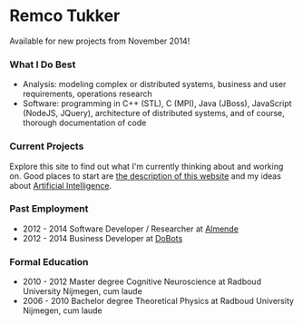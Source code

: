 # Remco Tukker

Available for new projects from November 2014!

### What I Do Best

* Analysis: modeling complex or distributed systems, business and user requirements, operations research
* Software: programming in C++ (STL), C (MPI), Java (JBoss), JavaScript (NodeJS, JQuery), architecture of distributed systems, and of course, thorough documentation of code

### Current Projects

Explore this site to find out what I'm currently thinking about and working on. Good places to start are [the description of this website](../AboutWebsite/) and my ideas about [Artificial Intelligence](../ArtificialIntelligence/).

### Past Employment

* 2012 - 2014 Software Developer / Researcher at [Almende](http://www.almende.org)
* 2012 - 2014 Business Developer at [DoBots](http://www.dobots.nl)

### Formal Education

* 2010 - 2012 Master degree Cognitive Neuroscience at Radboud University Nijmegen, cum laude
* 2006 - 2010 Bachelor degree Theoretical Physics at Radboud University Nijmegen, cum laude
